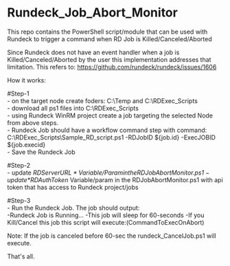 # Rundeck_Job_Abort_Monitor

This repo contains the PowerShell script/module that can be used with Rundeck to trigger a command when RD Job is Killed/Canceled/Aborted

Since Rundeck does not have an event handler when a job is Killed/Canceled/Aborted by the user this implementation addresses that limitation. This refers to: https://github.com/rundeck/rundeck/issues/1606

How it works:

#Step-1  
	- on the target node create foders: C:\Temp and C:\RDExec_Scripts  
	- download all ps1 files into C:\RDExec_Scripts  
	- using Rundeck WinRM project create a job targeting the selected Node from above steps.  
		- Rundeck Job should have a workflow command step with command:  
		 C:\RDExec_Scripts\Sample_RD_script.ps1 -RDJobID ${job.id} -ExecJOBID ${job.execid}  
		- Save the Rundeck Job  

#Step-2  
    - update *$RDServerURL* Variable/Param in the RDJobAbortMonitor.ps1  
    - update *$RDAuthToken* Variable/param in the RDJobAbortMonitor.ps1  with api token that has access to Rundeck project/jobs  

#Step-3  
	- Run the Rundeck Job. The job should output:  
		 -Rundeck Job is Running...
		 -This job will sleep for 60-seconds
		 -If you Kill/Cancel this job this script will execute:$($CommandToExecOnAbort)
	 
Note: If the job is canceled before 60-sec the rundeck_CancelJob.ps1 will execute.


That's all.


